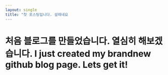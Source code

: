 ```yaml
---
layout: single
title: "첫 포스팅입니다. 설레네요 
---
```



# 처음 블로그를 만들었습니다. 열심히 해보겠습니다. I just created my brandnew github blog page. Lets get it!
